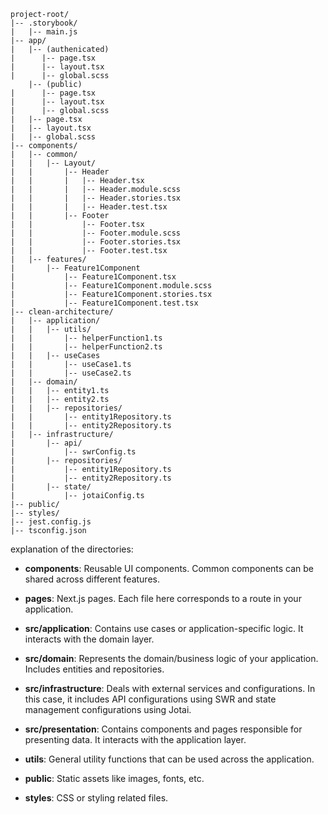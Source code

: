 

```
project-root/
|-- .storybook/
|   |-- main.js
|-- app/
|   |-- (authenicated)
|      |-- page.tsx
|      |-- layout.tsx
|      |-- global.scss
    |-- (public)
|      |-- page.tsx
|      |-- layout.tsx
|      |-- global.scss
|   |-- page.tsx
|   |-- layout.tsx
|   |-- global.scss
|-- components/
|   |-- common/
|   |   |-- Layout/
|   |       |-- Header
|   |       |   |-- Header.tsx
|   |       |   |-- Header.module.scss
|   |       |   |-- Header.stories.tsx
|   |       |   |-- Header.test.tsx
|   |       |-- Footer
|   |           |-- Footer.tsx
|   |           |-- Footer.module.scss
|   |           |-- Footer.stories.tsx
|   |           |-- Footer.test.tsx
|   |-- features/
|       |-- Feature1Component
|           |-- Feature1Component.tsx
|           |-- Feature1Component.module.scss
|           |-- Feature1Component.stories.tsx
|           |-- Feature1Component.test.tsx
|-- clean-architecture/
|   |-- application/
|   |   |-- utils/
|   |       |-- helperFunction1.ts
|   |       |-- helperFunction2.ts
|   |   |-- useCases
|   |       |-- useCase1.ts
|   |       |-- useCase2.ts
|   |-- domain/
|   |   |-- entity1.ts
|   |   |-- entity2.ts
|   |   |-- repositories/
|   |       |-- entity1Repository.ts
|   |       |-- entity2Repository.ts
|   |-- infrastructure/
|       |-- api/
|           |-- swrConfig.ts
|       |-- repositories/
|           |-- entity1Repository.ts
|           |-- entity2Repository.ts
|       |-- state/
|           |-- jotaiConfig.ts
|-- public/
|-- styles/
|-- jest.config.js
|-- tsconfig.json
```

explanation of the directories:
<ul><li><p><strong>components</strong>: Reusable UI components. Common components can be shared across different features.</p></li><li><p><strong>pages</strong>: Next.js pages. Each file here corresponds to a route in your application.</p></li><li><p><strong>src/application</strong>: Contains use cases or application-specific logic. It interacts with the domain layer.</p></li><li><p><strong>src/domain</strong>: Represents the domain/business logic of your application. Includes entities and repositories.</p></li><li><p><strong>src/infrastructure</strong>: Deals with external services and configurations. In this case, it includes API configurations using SWR and state management configurations using Jotai.</p></li><li><p><strong>src/presentation</strong>: Contains components and pages responsible for presenting data. It interacts with the application layer.</p></li><li><p><strong>utils</strong>: General utility functions that can be used across the application.</p></li><li><p><strong>public</strong>: Static assets like images, fonts, etc.</p></li><li><p><strong>styles</strong>: CSS or styling related files.</p></li></ul>